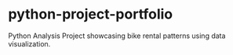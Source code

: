 # python-project-portfolio
Python Analysis Project showcasing bike rental patterns using data visualization.

